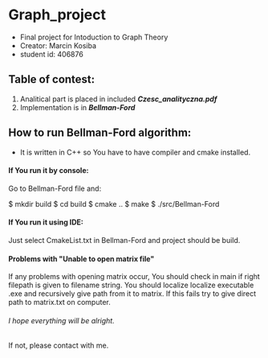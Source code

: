 # Graph_project
* Final project for Intoduction to Graph Theory
* Creator: Marcin Kosiba 
* student id: 406876

## Table of contest:
1. Analitical part is placed in included ***Czesc_analityczna.pdf***
2. Implementation is in ***Bellman-Ford***

## How to run Bellman-Ford algorithm:
* It is written in C++ so You have to have compiler and cmake installed.
#### If You run it by console:
Go to Bellman-Ford file and:

$ mkdir build
$ cd build
$ cmake ..
$ make 
$ ./src/Bellman-Ford

#### If You run it using IDE:
Just select CmakeList.txt in Bellman-Ford and project should be build.

#### Problems with "Unable to open matrix file"
If any problems with opening matrix occur, You should check in main if right filepath is given to filename string.
You should localize localize executable .exe and recursively give path from it to matrix.
If this fails try to give direct path to matrix.txt on computer.

###### I hope everything will be alright. 
If not, please contact with me.
